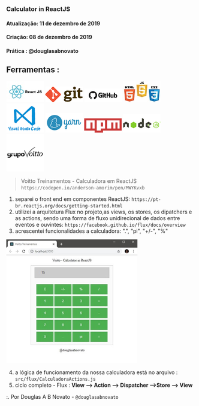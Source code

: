 ### Calculator in ReactJS

#### Atualização: 11 de dezembro de 2019
#### Criação: 08 de dezembro de 2019
#### Prática : @douglasabnovato

## Ferramentas : 

![ReactJS](/images/logo-reactjs.jpg)
![Git](/images/logo-git.png)
![Github](/images/logo-github.png)
![HTML/CSS/Javascript](/images/logo-html-css-js.jpeg)
![VSCode](/images/logo-VSCode.png)
![Yarn](/images/logo-yarn.png)
![NPM](/images/logo-npm.png)
![Nodejs](/images/logo-nodejs.png) 
![Voitto-Treinamentos](/images/logo-voitto.png) 

> Voitto Treinamentos - Calculadora em ReactJS <br/>
> `https://codepen.io/anderson-amorim/pen/MWYKvxb`
1. separei o front end em componentes ReactJS: `https://pt-br.reactjs.org/docs/getting-started.html`
2. utilizei a arquitetura Flux no projeto,as views, os stores, os dipatchers e as actions, sendo uma forma de fluxo unidirecional de dados entre eventos e ouvintes: `https://facebook.github.io/flux/docs/overview`
3. acrescentei funcionalidades a calculadora: ".", "pi", "+/-", "%"

![Frontend-Calculator](/images/frontend-calculator.jpg)

4. a lógica de funcionamento da nossa calculadora está no arquivo : `src/flux/CalculadoraActions.js`
5. ciclo completo - Flux : **View –> Action –> Dispatcher –>Store –> View**

:. Por Douglas A B Novato - `@douglasabnovato`